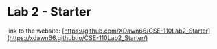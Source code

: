 # Lab 2 - Starter

link to the website:
[https://github.com/XDawn66/CSE-110Lab2_Starter](https://xdawn66.github.io/CSE-110Lab2_Starter/)
